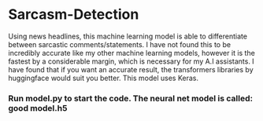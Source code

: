 # Sarcasm-Detection

Using news headlines, this machine learning model is able to differentiate between sarcastic comments/statements. I have not found this to be incredibly accurate like my other machine learning models, however it is the fastest by a considerable margin, which is necessary for my A.I assistants. I have found that if you want an accurate result, the transformers libraries by huggingface would suit you better. This model uses Keras.

### Run model.py to start the code. The neural net model is called: good model.h5
